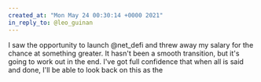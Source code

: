 ```yaml
---
created_at: "Mon May 24 00:30:14 +0000 2021"
in_reply_to: @leo_guinan
---
```


I saw the opportunity to launch @net_defi and threw away my salary for the chance at something greater. It hasn't been a smooth transition, but it's going to work out in the end. I've got full confidence that when all is said and done, I'll be able to look back on this as the